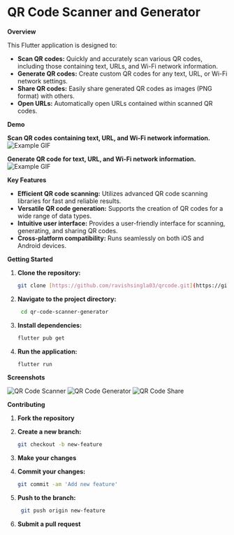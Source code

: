 # QR Code Scanner and Generator

**Overview**

This Flutter application is designed to:

- **Scan QR codes:** Quickly and accurately scan various QR codes, including those containing text, URLs, and Wi-Fi network information.
- **Generate QR codes:** Create custom QR codes for any text, URL, or Wi-Fi network settings.
- **Share QR codes:** Easily share generated QR codes as images (PNG format) with others.
- **Open URLs:** Automatically open URLs contained within scanned QR codes.

**Demo**

 **Scan QR codes containing text, URL, and Wi-Fi network information.**
![Example GIF](assets/Generate.gif)

 **Generate QR code for text, URL, and Wi-Fi network information.**
![Example GIF](assets/Scan.gif)

**Key Features**

- **Efficient QR code scanning:** Utilizes advanced QR code scanning libraries for fast and reliable results.
- **Versatile QR code generation:** Supports the creation of QR codes for a wide range of data types.
- **Intuitive user interface:** Provides a user-friendly interface for scanning, generating, and sharing QR codes.
- **Cross-platform compatibility:** Runs seamlessly on both iOS and Android devices.

**Getting Started**

1. **Clone the repository:**

   ```bash
   git clone [https://github.com/ravishsingla03/qrcode.git](https://github.com/ravishsingla03/qrcode.git)

   ```

2. **Navigate to the project directory:**

   ```bash
    cd qr-code-scanner-generator

   ```

3. **Install dependencies:**

   ```bash
   flutter pub get

   ```

4. **Run the application:**
   ```bash
   flutter run
   ```

**Screenshots**

![QR Code Scanner](assets/Scanner.jpg)
![QR Code Generator](assets/Generator.jpg)
![QR Code Share](assets/share.jpg)

**Contributing**

1. **Fork the repository**
2. **Create a new branch:**

   ```bash
   git checkout -b new-feature

   ```

3. **Make your changes**
4. **Commit your changes:**

   ```bash
   git commit -am 'Add new feature'

   ```

5. **Push to the branch:**

   ```bash
    git push origin new-feature

   ```

6. **Submit a pull request**
